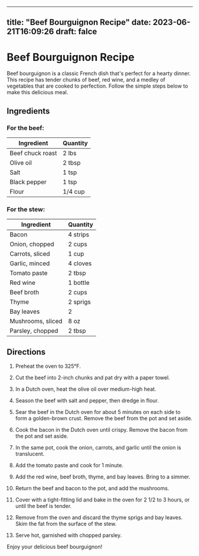 
---
title: "Beef Bourguignon Recipe"
date: 2023-06-21T16:09:26
draft: falce
---

# Beef Bourguignon Recipe

Beef bourguignon is a classic French dish that's perfect for a hearty dinner. This recipe has tender chunks of beef, red wine, and a medley of vegetables that are cooked to perfection. Follow the simple steps below to make this delicious meal.

## Ingredients

### For the beef:

| Ingredient | Quantity |
|------------|----------|
| Beef chuck roast | 2 lbs |
| Olive oil | 2 tbsp |
| Salt | 1 tsp |
| Black pepper | 1 tsp |
| Flour | 1/4 cup |

### For the stew:

| Ingredient | Quantity |
|------------|----------|
| Bacon | 4 strips |
| Onion, chopped | 2 cups |
| Carrots, sliced | 1 cup |
| Garlic, minced | 4 cloves |
| Tomato paste | 2 tbsp |
| Red wine | 1 bottle |
| Beef broth | 2 cups |
| Thyme | 2 sprigs |
| Bay leaves | 2 |
| Mushrooms, sliced | 8 oz |
| Parsley, chopped | 2 tbsp |

## Directions

1. Preheat the oven to 325°F.

2. Cut the beef into 2-inch chunks and pat dry with a paper towel.

3. In a Dutch oven, heat the olive oil over medium-high heat.

4. Season the beef with salt and pepper, then dredge in flour.

5. Sear the beef in the Dutch oven for about 5 minutes on each side to form a golden-brown crust. Remove the beef from the pot and set aside.

6. Cook the bacon in the Dutch oven until crispy. Remove the bacon from the pot and set aside.

7. In the same pot, cook the onion, carrots, and garlic until the onion is translucent.

8. Add the tomato paste and cook for 1 minute.

9. Add the red wine, beef broth, thyme, and bay leaves. Bring to a simmer.

10. Return the beef and bacon to the pot, and add the mushrooms.

11. Cover with a tight-fitting lid and bake in the oven for 2 1/2 to 3 hours, or until the beef is tender.

12. Remove from the oven and discard the thyme sprigs and bay leaves. Skim the fat from the surface of the stew.

13. Serve hot, garnished with chopped parsley.

Enjoy your delicious beef bourguignon!
